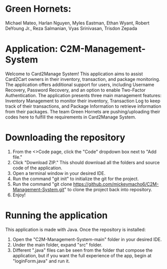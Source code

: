 # Green Hornets:
Michael Mateo, Harlan Nguyen, Myles Eastman, Ethan Wyant, Robert DeYoung Jr., Reza Salmanian, Vyas Srinivasan, Trisdon Zepada

# Application: C2M-Management-System
Welcome to Card2Manage System! This application aims to assist Card2Cart owners in their inventory, transaction, and package monitoring. The application offers additional
support for users, including Username Recovery, Password Recovery, and an option to enable Two-Factor Authentication. The application presents three main management
features: Inventory Management to monitor their inventory, Transaction Log to keep track of their transactions, and Package Information to retrieve information from
their packages. The team Green Hornets are pushing/uploading their codes here to fulfill the requirements in Card2Manage System.

# Downloading the repository

1. From the <>Code page, click the "Code" dropdown box next to "Add file." 
2. Click "Download ZIP." This should download all the folders and source code of the application.
3. Open a terminal window in your desired IDE.
4. Run the command "git init" to initialize the git for the project.
5. Run the command "git clone https://github.com/mickeymacho6/C2M-Management-System.git" to clone the project back into repository.
6. Enjoy!

# Running the application
This application is made with Java. Once the repository is installed:
1. Open the "C2M-Management-System-main" folder in your desired IDE.
2. Under the main folder, expand "src" folder.
3. Different ".java" files can be seen from the folder that compose the application, but if you want the full experience of the app, begin at "loginForm.java" and run it.


